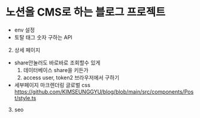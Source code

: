 # 노션을 CMS로 하는 블로그 프로젝트

- env 설정
- 토탈 태그 숫자 구하는 API

2. 상세 페이지

- share안눌러도 바로바로 조회할수 있게
  1. 데이터베이스 share을 키든가
  2. access user, token2 브라우저에서 구하기
- 세부페이지 마크렌더링 글로벌 css
  https://github.com/KIMSEUNGGYU/blog/blob/main/src/components/Post/style.ts

3. seo
